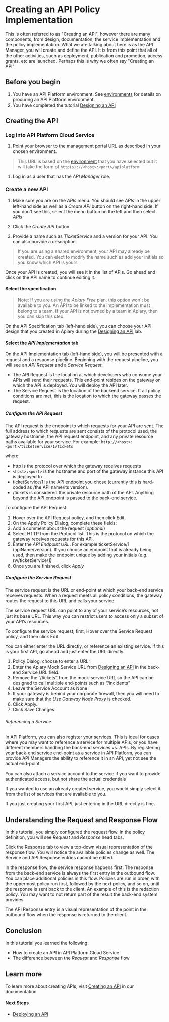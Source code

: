 # Creating an API Policy Implementation

This is often referred to as "Creating an API", however there are many components, from design, documentation, the service implementation and the policy implementation.  What we are talking about here is as the API Manager, you will create and define the API.  It is from this point that all of the other activities, such as deployment, publication and promotion, access grants, etc are launched.  Perhaps this is why we often say "Creating an API"   

## Before you begin

1. You have an API Platform environment.  See [environments](../../../../environments/README.md) for details on procuring an API Platform environment.
1. You have completed the tutorial [Designing an API](../../../design/design_api)

## Creating the API

### Log into API Platform Cloud Service

1. Point your browser to the management portal URL as described in your chosen environment. 

> This URL is based on the [environment](../../../../environments/README.md) that you have selected but it will take the form of `http(s)://<host>:<port>/apiplatform`

1.  Log in as a user that has the *API Manager* role.  

### Create a new API

1. Make sure you are on the *APIs* menu.  You should see *APIs* in the upper left-hand side as well as a *Create API* button on the right-hand side.  If you don't see this, select the menu button on the left and then select *APIs*
 
1. Click the *Create API* button
 
1. Provide a name such as _TicketService_ and a version for your API.  You can also provide a description.
 
> If you are using a shared environment, your API may already be created.  You can elect to modify the name such as add your initials so you know which API is yours

Once your API is created, you will see it in the list of APIs.  Go ahead and click on the API name to continue editing it.

#### Select the specification

> Note: If you are using the *Apiary Free* plan, this option won't be available to you.  An API to be linked to the implementation must belong to a team.  If your API is not owned by a team in Apiary, then you can skip this step.

On the API Specification tab (left-hand side), you can choose your API design that you created in Apiary during the [Designing an API](../../../design/design_api) lab.  

 
#### Select the *API Implementation* tab

On the API Implementation tab (left-hand side), you will be presented with a request and a response pipeline.  Beginning with the request pipeline, you will see an *API Request* and a *Service Request*.  

 - The API Request is the location at which developers who consume your APIs will send their requests. This end-point resides on the gateway on which the API is deployed. You will deploy the API later.
 - The Service Request is the location of the backend service. If all policy conditions are met, this is the location to which the gateway passes the request.

##### Configure the API Request

The API request is the endpoint to which requests for your API are sent.  The full address to which requests are sent consists of the protocol used, the gateway hostname, the API request endpoint, and any private resource paths available for your service. For example: `http://<host>:<port>/ticketService/1/tickets`
	
where:
  - http is the protocol over which the gateway receives requests
  - `<host>:<port>` is the hostname and port of the gateway instance this API is deployed to
  - ticketService/1 is the API endpoint you chose (currently this is hard-coded as /the API name/its version).  
  - /tickets is considered the private resource path of the API. Anything beyond the API endpoint is passed to the back-end service.

To configure the API Request:
1. Hover over the API Request policy, and then click Edit.
1. On the Apply Policy Dialog, complete these fields:
  1. Add a comment about the request (_optional_)
  1. Select HTTP from the Protocol list. This is the protocol on which the gateway receives requests for this API.
  1. Enter the _API Endpoint URL_.  For example ticketService/1 (apiName/version).  If you choose an endpoint that is already being used, then make the endpoint unique by adding your initials (e.g. rw/ticketService/1)
  1. Once you are finished, click *Apply*

##### Configure the Service Request
The service request is the URL or end-point at which your back-end service receives requests. When a request meets all policy conditions, the gateway routes the request to this URL and calls your service.

The service request URL can point to any of your service’s resources, not just its base URL. This way you can restrict users to access only a subset of your API’s resources.

To configure the service request, first, Hover over the Service Request policy, and then click Edit.

You can either enter the URL directly, or reference an existing service.  If this is your first API, go ahead and just enter the URL directly.
1. Policy Dialog, choose to enter a URL:
  1. Enter the Apiary Mock Service URL from [Designing an API](../../../design/design_api) in the back-end Service URL field.
  1. Remove the “/tickets” from the mock-service URL so the API can be designed to call multiple end-points such as “/incidents”
1. Leave the Service Account as None
1. If your gateway is behind your corporate firewall, then you will need to make sure that the *Use Gateway Node Proxy* is checked.
1. Click Apply.
1. Click Save Changes.

###### Referencing a Service
In API Platform, you can also register your services.  This is ideal for cases where you may want to reference a service for multiple APIs, or you have different members handling the back-end services vs. APIs.  By registering your back-end service end-point as a service in API Platform, you can provide API Managers the ability to reference it in an API, yet not see the actual end-point.

You can also attach a service account to the service if you want to provide authenticated access, but not share the actual credentials

If you wanted to use an already created service, you would simply select it from the list of services that are available to you.

If you just creating your first API, just entering in the URL directly is fine.

## Understanding the Request and Response Flow

In this tutorial, you simply configured the request flow.  In the policy definition, you will see *Request* and *Response* head tabs.

Click the Response tab to view a top-down visual representation of the response flow. You will notice the available policies change as well.  The Service and API Response entries cannot be edited.

In the response flow, the service response happens first. The response from the back-end service is always the first entry in the outbound flow. You can place additional policies in this flow. Policies are run in order, with the uppermost policy run first, followed by the next policy, and so on, until the response is sent back to the client.  An example of this is the redaction policy.  You may want to not return part of the result the back-end system provides

The API Response entry is a visual representation of the point in the outbound flow when the response is returned to the client.

## Conclusion

In this tutorial you learned the following:

- How to create an API in API Platform Cloud Service
- The difference between the *Request* and *Response* flow

## Learn more

To learn more about creating APIs, visit [Creating an API](http://www.oracle.com/pls/topic/lookup?ctx=en/cloud/paas/api-platform-cloud&id=GUID-B9691D64-FCD2-4A8C-9DA3-8E29CB48E1E2) in our documentation

#### Next Steps

- [Deploying an API](../deploy_api)